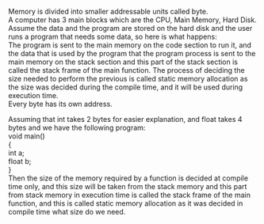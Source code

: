 Memory is divided into smaller addressable units called byte.\
A computer has 3 main blocks which are the CPU, Main Memory, Hard Disk.\
Assume the data and the program are stored on the hard disk and the user runs a program that needs some data, so here is what happens:\
The program is sent to the main memory on the code section to run it, and the data that is used by the program that the program process is sent to the main memory on the stack section and this part of the stack section is called the stack frame of the main function. The process of deciding the size needed to perform the previous is called static memory allocation as the size was decided during the compile time, and it will be used during execution time.\
Every byte has its own address.

Assuming that int takes 2 bytes for easier explanation, and float takes 4 bytes and we have the following program:\
void main() \
{\
    int a;\
    float b;\
}\
Then the size of the memory required by a function is decided at compile time only, and this size will be taken from the stack memory and this part from stack memory in execution time is called the stack frame of the main function, and this is called static memory allocation as it was decided in compile time what size do we need.

